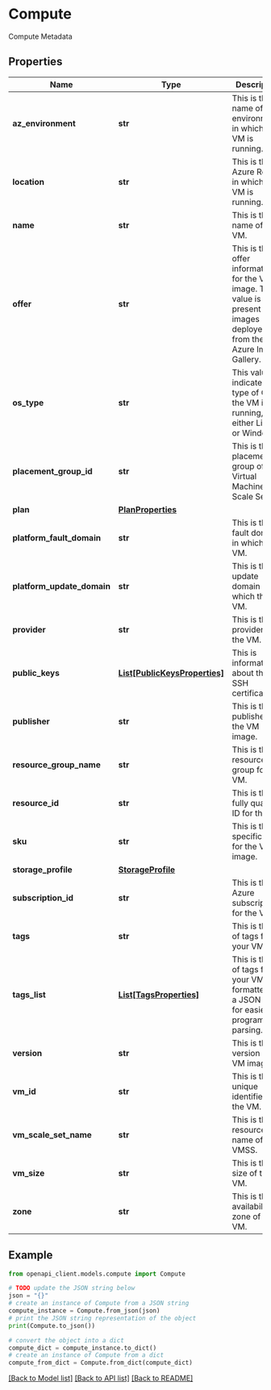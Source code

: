 # Compute

Compute Metadata

## Properties

Name | Type | Description | Notes
------------ | ------------- | ------------- | -------------
**az_environment** | **str** | This is the name of the environment in which the VM is running. | [optional] 
**location** | **str** | This is the Azure Region in which the VM is running. | [optional] 
**name** | **str** | This is the name of the VM. | [optional] 
**offer** | **str** | This is the offer information for the VM image. This value is only present for images deployed from the Azure Image Gallery. | [optional] 
**os_type** | **str** | This value indicates the type of OS the VM is running, either Linux or Windows. | [optional] 
**placement_group_id** | **str** | This is the placement group of your Virtual Machine Scale Set. | [optional] 
**plan** | [**PlanProperties**](PlanProperties.md) |  | [optional] 
**platform_fault_domain** | **str** | This is the fault domain in which the VM. | [optional] 
**platform_update_domain** | **str** | This is the update domain in which the VM. | [optional] 
**provider** | **str** | This is the provider of the VM. | [optional] 
**public_keys** | [**List[PublicKeysProperties]**](PublicKeysProperties.md) | This is information about the SSH certificate | [optional] 
**publisher** | **str** | This is the publisher of the VM image. | [optional] 
**resource_group_name** | **str** | This is the resource group for the VM. | [optional] 
**resource_id** | **str** | This is the fully qualified ID for the VM. | [optional] 
**sku** | **str** | This is the specific SKU for the VM image. | [optional] 
**storage_profile** | [**StorageProfile**](StorageProfile.md) |  | [optional] 
**subscription_id** | **str** | This is the Azure subscription for the VM. | [optional] 
**tags** | **str** | This is the list of tags for your VM. | [optional] 
**tags_list** | [**List[TagsProperties]**](TagsProperties.md) | This is the list of tags for your VM formatted as a JSON array for easier programmatic parsing. | [optional] 
**version** | **str** | This is the version of the VM image. | [optional] 
**vm_id** | **str** | This is the unique identifier for the VM. | [optional] 
**vm_scale_set_name** | **str** | This is the resource name of the VMSS. | [optional] 
**vm_size** | **str** | This is the size of the VM. | [optional] 
**zone** | **str** | This is the availability zone of the VM. | [optional] 

## Example

```python
from openapi_client.models.compute import Compute

# TODO update the JSON string below
json = "{}"
# create an instance of Compute from a JSON string
compute_instance = Compute.from_json(json)
# print the JSON string representation of the object
print(Compute.to_json())

# convert the object into a dict
compute_dict = compute_instance.to_dict()
# create an instance of Compute from a dict
compute_from_dict = Compute.from_dict(compute_dict)
```
[[Back to Model list]](../README.md#documentation-for-models) [[Back to API list]](../README.md#documentation-for-api-endpoints) [[Back to README]](../README.md)


